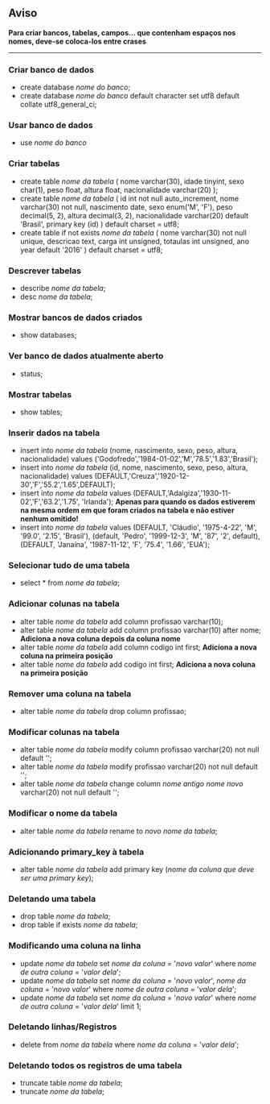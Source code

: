 ## Aviso

**Para criar bancos, tabelas, campos... que contenham espaços nos nomes, deve-se coloca-los entre crases**

---

### Criar banco de dados

* create database *nome do banco*;
* create database *nome do banco*
  default character set utf8
  default collate utf8_general_ci;

### Usar banco de dados

* use *nome do banco*

### Criar tabelas

* create table *nome da tabela* (
    nome varchar(30),
    idade tinyint,
    sexo char(1),
    peso float,
    altura float,
    nacionalidade varchar(20)
);
* create table *nome da tabela* (
    id int not null auto_increment,
    nome varchar(30) not null,
    nascimento date,
    sexo enum('M', 'F'),
    peso decimal(5, 2),
    altura decimal(3, 2),
    nacionalidade varchar(20) default 'Brasil',
    primary key (id)
) default charset = utf8;
* create table if not exists *nome da tabela* (
  nome varchar(30) not null unique,
  descricao text,
  carga int unsigned,
  totaulas int unsigned,
  ano year default '2016'
) default charset = utf8;

### Descrever tabelas

* describe *nome da tabela*;
* desc *nome da tabela*;

### Mostrar bancos de dados criados

* show databases;

### Ver banco de dados atualmente aberto

* status;

### Mostrar tabelas

* show tables;

### Inserir dados na tabela

* insert into *nome da tabela*
  (nome, nascimento, sexo, peso, altura, nacionalidade)
  values
  ('Godofredo','1984-01-02','M','78.5','1.83','Brasil');
* insert into *nome da tabela*
  (id, nome, nascimento, sexo, peso, altura, nacionalidade)
  values
  (DEFAULT,'Creuza','1920-12-30','F','55.2','1.65',DEFAULT);  
* insert into *nome da tabela* values
  (DEFAULT,'Adalgiza','1930-11-02','F','63.2','1.75', 'Irlanda'); **Apenas para quando os dados estiverem na mesma ordem em que foram criados na tabela e não estiver nenhum omitido!**
* insert into *nome da tabela* values
  (DEFAULT, 'Cláudio', '1975-4-22', 'M', '99.0', '2.15', 'Brasil'),
  (default, 'Pedro', '1999-12-3', 'M', '87', '2', default),
  (DEFAULT, 'Janaína', '1987-11-12', 'F', '75.4', '1.66', 'EUA');

### Selecionar tudo de uma tabela

* select * from *nome da tabela*;

### Adicionar colunas na tabela

* alter table *nome da tabela*
  add column profissao varchar(10);
* alter table *nome da tabela*
  add column profissao varchar(10) after nome; **Adiciona a nova coluna depois da coluna nome**
* alter table *nome da tabela*
  add column codigo int first; **Adiciona a nova coluna na primeira posição**
* alter table *nome da tabela*
  add codigo int first; **Adiciona a nova coluna na primeira posição**

### Remover uma coluna na tabela

* alter table *nome da tabela*
  drop column profissao;

### Modificar colunas na tabela

* alter table *nome da tabela*
  modify column profissao varchar(20) not null default '';
* alter table *nome da tabela*
  modify profissao varchar(20) not null default '';
* alter table *nome da tabela*
  change column *nome antigo* *nome novo* varchar(20) not null default '';

### Modificar o nome da tabela

* alter table *nome da tabela*
  rename to *novo nome da tabela*;

### Adicionando primary_key à tabela

* alter table *nome da tabela*
  add primary key (*nome da coluna que deve ser uma primary key*);

### Deletando uma tabela

* drop table *nome da tabela*;
* drop table if exists *nome da tabela*;

### Modificando uma coluna na linha

* update *nome da tabela*
  set *nome da coluna* = '*novo valor*'
  where *nome de outra coluna* = '*valor dela*';
* update *nome da tabela*
  set *nome da coluna* = '*novo valor*', *nome da coluna* = '*novo valor*'
  where *nome de outra coluna* = '*valor dela*';
* update *nome da tabela*
  set *nome da coluna* = '*novo valor*'
  where *nome de outra coluna* = '*valor dela*'
  limit 1;

### Deletando linhas/Registros

* delete from *nome da tabela*
  where *nome da coluna* = '*valor dela*';

### Deletando todos os registros de uma tabela

* truncate table *nome da tabela*;
* truncate *nome da tabela*;